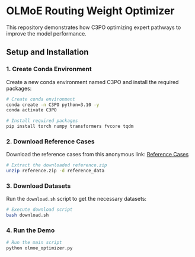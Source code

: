 # OLMoE Routing Weight Optimizer

This repository demonstrates how C3PO optimizing expert pathways to improve the model performance.

## Setup and Installation

### 1. Create Conda Environment

Create a new conda environment named C3PO and install the required packages:

```bash
# Create conda environment
conda create -n C3PO python=3.10 -y
conda activate C3PO

# Install required packages
pip install torch numpy transformers fvcore tqdm
```

### 2. Download Reference Cases

Download the reference cases from this anonymous link:
[Reference Cases](https://drive.google.com/file/d/1hw3nW7b8hG0KkL0C3kDUZ8Pkk2ywzv-f/view?usp=sharing)

```bash
# Extract the downloaded reference.zip
unzip reference.zip -d reference_data
```

### 3. Download Datasets

Run the `download.sh` script to get the necessary datasets:

```bash
# Execute download script
bash download.sh
```

### 4. Run the Demo

```bash
# Run the main script
python olmoe_optimizer.py
```
